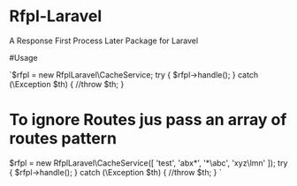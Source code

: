 # Rfpl-Laravel
A Response First Process Later Package for Laravel

#Usage

`$rfpl = new RfplLaravel\CacheService;
try {
    $rfpl->handle();
} catch (\Exception $th) {
    //throw $th;
}

# To ignore Routes jus pass an array of routes pattern

$rfpl = new RfplLaravel\CacheService([
  'test',
  'abx\*',
  '*\abc',
  'xyz\lmn'
]);
try {
    $rfpl->handle();
} catch (\Exception $th) {
    //throw $th;
}
`

